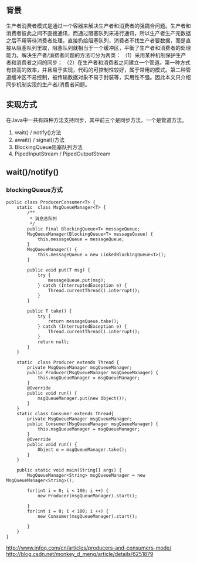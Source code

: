 ## 背景
生产者消费者模式是通过一个容器来解决生产者和消费者的强耦合问题。生产者和消费者彼此之间不直接通讯，而通过阻塞队列来进行通讯，所以生产者生产完数据之后不用等待消费者处理，直接扔给阻塞队列，消费者不找生产者要数据，而是直接从阻塞队列里取，阻塞队列就相当于一个缓冲区，平衡了生产者和消费者的处理能力。解决生产者/消费者问题的方法可分为两类：
（1）采用某种机制保护生产者和消费者之间的同步；
（2）在生产者和消费者之间建立一个管道。第一种方式有较高的效率，并且易于实现，代码的可控制性较好，属于常用的模式。第二种管道缓冲区不易控制，被传输数据对象不易于封装等，实用性不强。因此本文只介绍同步机制实现的生产者/消费者问题。

## 实现方式
在Java中一共有四种方法支持同步，其中前三个是同步方法，一个是管道方法。
1) wait() / notify()方法
2) await() / signal()方法
3) BlockingQueue阻塞队列方法
4) PipedInputStream / PipedOutputStream


## wait()/notify()



### blockingQueue方式

    public class ProducerConsumer<T> {
        static  class MsgQueueManager<T> {
            /**
             * 消息总队列
             */
            public final BlockingQueue<T> messageQueue;
            MsgQueueManager(BlockingQueue<T> messageQueue) {
                this.messageQueue = messageQueue;
            }
            MsgQueueManager() {
                this.messageQueue = new LinkedBlockingQueue<T>();
            }
    
            public void put(T msg) {
                try {
                    messageQueue.put(msg);
                } catch (InterruptedException e) {
                    Thread.currentThread().interrupt();
                }
            }
    
            public T take() {
                try {
                    return messageQueue.take();
                } catch (InterruptedException e) {
                    Thread.currentThread().interrupt();
                }
                return null;
            }
        }
    
        static  class Producer extends Thread {
            private MsgQueueManager msgQueueManager;
            public Producer(MsgQueueManager msgQueueManager) {
                this.msgQueueManager = msgQueueManager;
            }
            @Override
            public void run() {
                msgQueueManager.put(new Object());
            }
        }
        static class Consumer extends Thread{
            private MsgQueueManager msgQueueManager;
            public Consumer(MsgQueueManager msgQueueManager) {
                this.msgQueueManager = msgQueueManager;
            }
            @Override
            public void run() {
                Object o = msgQueueManager.take();
            }
        }
    
        public static void main(String[] args) {
            MsgQueueManager<String> msgQueueManager = new MsgQueueManager<String>();
    
            for(int i = 0; i < 100; i ++) {
                new Producer(msgQueueManager).start();
    
            }
            for(int i = 0; i < 100; i ++) {
                new Consumer(msgQueueManager).start();
    
            }
        }
    }



http://www.infoq.com/cn/articles/producers-and-consumers-mode/
http://blog.csdn.net/monkey_d_meng/article/details/6251879
